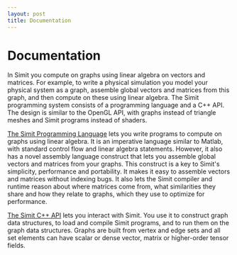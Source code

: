 ```yaml
---
layout: post
title: Documentation
---
```

Documentation
=============
In Simit you compute on graphs using linear algebra on vectors and matrices.
For example, to write a physical simulation you model your physical system as a
graph, assemble global vectors and matrices from this graph, and then compute
on these using linear algebra.  The Simit programming system consists of a
programming language and a C++ API.  The design is similar to the OpenGL API,
with graphs instead of triangle meshes and Simit programs instead of shaders.

[The Simit Programming Language](language) lets you write programs
to compute on graphs using linear algebra.  It is an imperative language
similar to Matlab, with standard control flow and linear algebra statements.
However, it also has a novel assembly language construct that lets you assemble
global vectors and matrices from your graphs.  This construct is a key to
Simit's simplicity, performance and portability.  It makes it easy to assemble
vectors and matrices without indexing bugs.  It also lets the Simit compiler
and runtime reason about where matrices come from, what similarities they share
and how they relate to graphs, which they use to optimize for performance.

[The Simit C++ API](api) lets you interact with Simit. You use it to
construct graph data structures, to load and compile Simit programs, and to run
them on the graph data structures. Graphs are built from vertex and edge sets
and all set elements can have scalar or dense vector, matrix or higher-order
tensor fields.
